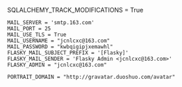 SQLALCHEMY_TRACK_MODIFICATIONS = True

    MAIL_SERVER = 'smtp.163.com'
    MAIL_PORT = 25
    MAIL_USE_TLS = True
    MAIL_USERNAME = "jcnlcxc@163.com"
    MAIL_PASSWORD = "kwbqigipjxemawhl"
    FLASKY_MAIL_SUBJECT_PREFIX = '[Flasky]'
    FLASKY_MAIL_SENDER = 'Flasky Admin <jcnlcxc@163.com>'
    FLASKY_ADMIN = "jcnlcxc@163.com"

    PORTRAIT_DOMAIN = "http://gravatar.duoshuo.com/avatar"